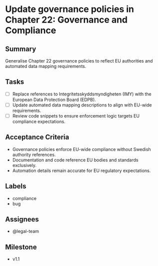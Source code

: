 # Update governance policies in Chapter 22: Governance and Compliance

## Summary
Generalise Chapter 22 governance policies to reflect EU authorities and automated data mapping requirements.

## Tasks
- [ ] Replace references to Integritetsskyddsmyndigheten (IMY) with the European Data Protection Board (EDPB).
- [ ] Update automated data mapping descriptions to align with EU-wide requirements.
- [ ] Review code snippets to ensure enforcement logic targets EU compliance expectations.

## Acceptance Criteria
- Governance policies enforce EU-wide compliance without Swedish authority references.
- Documentation and code reference EU bodies and standards exclusively.
- Automation details remain accurate for EU regulatory expectations.

## Labels
- compliance
- bug

## Assignees
- @legal-team

## Milestone
- v1.1
